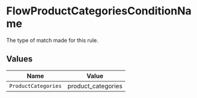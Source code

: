 # FlowProductCategoriesConditionName

The type of match made for this rule.


## Values

| Name                | Value               |
| ------------------- | ------------------- |
| `ProductCategories` | product_categories  |